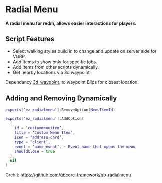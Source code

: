 # Radial Menu

**A radial menu for redm, allows easier interactions for players.**

## Script Features
- Select walking styles build in to change and update on server side for VORP.
- Add Items to show only for specific jobs.
- Add items from other scripts dynamically.
- Get nearby locations via 3d waypoint

Dependancy [3d_waypoint](https://github.com/EZ-Scripts/3d_waypoint/tree/main), to waypoint Blips for closest location.

## Adding and Removing Dynamically
```lua
exports[‘ez_radialmenu’]:RemoveOption(MenuItemId)

exports[‘ez_radialmenu’]:AddOption(
  {
    id = ‘custommenuitem’,
    title = ‘Custom Menu Item’,
    icon = ‘address-card’,
    type = ‘client’,
    event = ‘name_event’, ← Event name that opens the menu
    shouldClose = true
  },
  nil
)
```

Credit: https://github.com/qbcore-framework/qb-radialmenu

